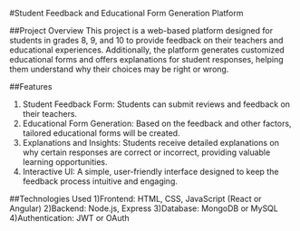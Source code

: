 #Student Feedback and Educational Form Generation Platform

##Project Overview
This project is a web-based platform designed for students in grades 8, 9, and 10 to provide feedback on their teachers and educational experiences. Additionally, the platform generates customized educational forms and offers explanations for student responses, helping them understand why their choices may be right or wrong.

##Features
1) Student Feedback Form: Students can submit reviews and feedback on their teachers.
2) Educational Form Generation: Based on the feedback and other factors, tailored educational forms will be created.
3) Explanations and Insights: Students receive detailed explanations on why certain responses are correct or incorrect, providing valuable learning opportunities.
4) Interactive UI: A simple, user-friendly interface designed to keep the feedback process intuitive and engaging.

##Technologies Used
1)Frontend: HTML, CSS, JavaScript (React or Angular)
2)Backend: Node.js, Express
3)Database: MongoDB or MySQL
4)Authentication: JWT or OAuth

